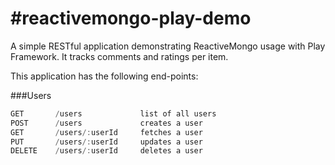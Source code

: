#reactivemongo-play-demo
=======================

A simple RESTful application demonstrating ReactiveMongo usage with Play Framework.  It tracks comments and ratings per item.

This application has the following end-points:

###Users

```scala
GET       /users             list of all users                
POST      /users             creates a user    
GET       /users/:userId     fetches a user       
PUT       /users/:userId     updates a user       
DELETE    /users/:userId     deletes a user
```
